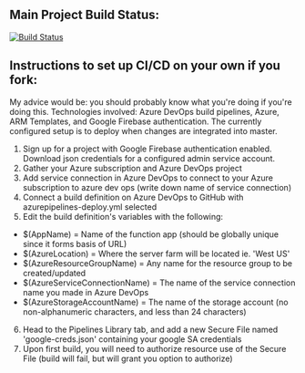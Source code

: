 
## Main Project Build Status:

[![Build Status](https://dev.azure.com/pworthey007/Periodically%20Peckish%20Artisans/_apis/build/status/Periodically-Peckish-Artisans.project-browser-backend?branchName=master)](https://dev.azure.com/pworthey007/Periodically%20Peckish%20Artisans/_build/latest?definitionId=2&branchName=master)

## Instructions to set up CI/CD on your own if you fork:

My advice would be: you should probably know what you're doing if you're doing this. Technologies involved: Azure DevOps build pipelines, Azure, ARM Templates, and Google Firebase authentication. The currently configured setup is to deploy when changes are integrated into master.

1. Sign up for a project with Google Firebase authentication enabled. Download json credentials for a configured admin service account.
2. Gather your Azure subscription and Azure DevOps project
3. Add service connection in Azure DevOps to connect to your Azure subscription to azure dev ops (write down name of service connection)
4. Connect a build definition on Azure DevOps to GitHub with azurepipelines-deploy.yml selected
5. Edit the build definition's variables with the following:
* $(AppName) = Name of the function app (should be globally unique since it forms basis of URL)
* $(AzureLocation) = Where the server farm will be located ie. 'West US'
* $(AzureResourceGroupName) = Any name for the resource group to be created/updated
* $(AzureServiceConnectionName) = The name of the service connection name you made in Azure DevOps
* $(AzureStorageAccountName) = The name of the storage account (no non-alphanumeric characters, and less than 24 characters)
6. Head to the Pipelines Library tab, and add a new Secure File named 'google-creds.json' containing your google SA credentials
7. Upon first build, you will need to authorize resource use of the Secure File (build will fail, but will grant you option to authorize)